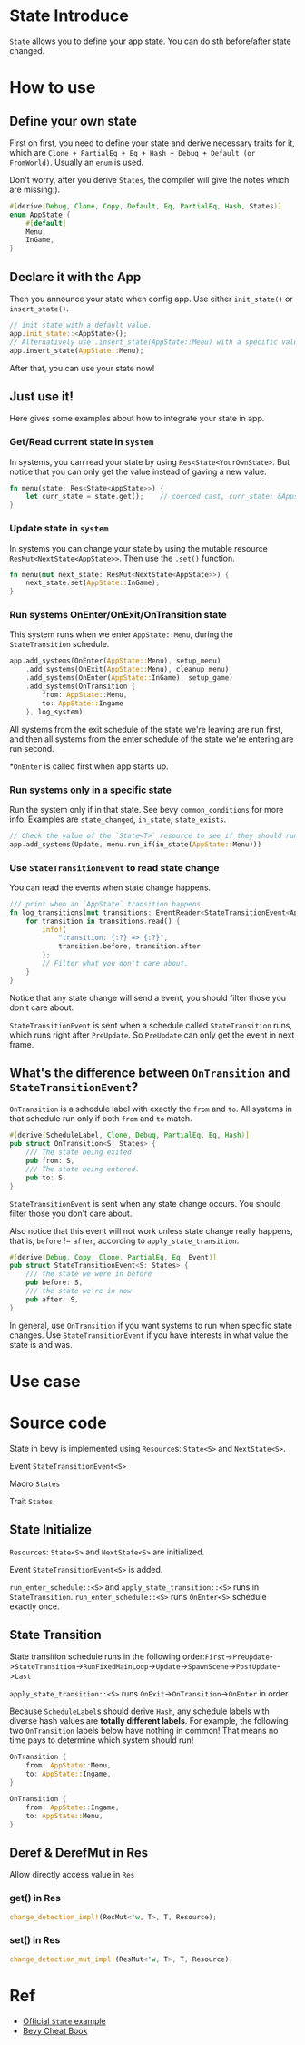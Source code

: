 # State Introduce
`State` allows you to define your app state. You can do sth before/after state changed. 


# How to use
## Define your own state
First on first, you need to define your state and derive necessary traits for it, which are `Clone + PartialEq + Eq + Hash + Debug + Default (or FromWorld)`. Usually an `enum` is used.

Don't worry, after you derive `States`, the compiler will give the notes which are missing:).
```rust
#[derive(Debug, Clone, Copy, Default, Eq, PartialEq, Hash, States)]
enum AppState {
    #[default]
    Menu,
    InGame,
}
```
## Declare it with the App
Then you announce your state when config app. Use either `init_state()` or `insert_state()`.
```rust
// init state with a default value.
app.init_state::<AppState>();
// Alternatively use .insert_state(AppState::Menu) with a specific value.
app.insert_state(AppState::Menu);
```
After that, you can use your state now!

## Just use it!
Here gives some examples about how to integrate your state in app.

### Get/Read current state in `system`
In systems, you can read your state by using `Res<State<YourOwnState>`. But notice that you can only get the value instead of gaving a new value.
```rust
fn menu(state: Res<State<AppState>>) {
    let curr_state = state.get();    // coerced cast, curr_state: &Appstate
}
```

### Update state in `system`
In systems you can change your state by using the mutable resource `ResMut<NextState<AppState>>`. Then use the `.set()` function.
```rust
fn menu(mut next_state: ResMut<NextState<AppState>>) {
    next_state.set(AppState::InGame);
}
```

### Run systems OnEnter/OnExit/OnTransition state
This system runs when we enter `AppState::Menu`, during the `StateTransition` schedule. 

```rust
app.add_systems(OnEnter(AppState::Menu), setup_menu)
    .add_systems(OnExit(AppState::Menu), cleanup_menu)
    .add_systems(OnEnter(AppState::InGame), setup_game)
    .add_systems(OnTransition {
        from: AppState::Menu,
        to: AppState::Ingame
    }, log_system)
```

All systems from the exit schedule of the state we're leaving are run first, and then all systems from the enter schedule of the state we're entering are run second.

*`OnEnter` is called first when app starts up.


### Run systems only in a specific state
Run the system only if in that state. See bevy `common_conditions` for more info. Examples are `state_changed`, `in_state`, `state_exists`.
```rust
// Check the value of the `State<T>` resource to see if they should run.
app.add_systems(Update, menu.run_if(in_state(AppState::Menu)))
```

### Use `StateTransitionEvent` to read state change
You can read the events when state change happens.
```rust
/// print when an `AppState` transition happens
fn log_transitions(mut transitions: EventReader<StateTransitionEvent<AppState>>) {
    for transition in transitions.read() {
        info!(
            "transition: {:?} => {:?}",
            transition.before, transition.after
        );
        // Filter what you don't care about.
    }
}
```

Notice that any state change will send a event, you should filter those you don't care about.

`StateTransitionEvent` is sent when a schedule called `StateTransition` runs, which runs right after `PreUpdate`. So `PreUpdate` can only get the event in next frame.


## What's the difference between `OnTransition` and `StateTransitionEvent`?
`OnTransition` is a schedule label with exactly the `from` and `to`. All systems in that schedule run only if both `from` and `to` match.
```rust
#[derive(ScheduleLabel, Clone, Debug, PartialEq, Eq, Hash)]
pub struct OnTransition<S: States> {
    /// The state being exited.
    pub from: S,
    /// The state being entered.
    pub to: S,
}
```

`StateTransitionEvent` is sent when any state change occurs. You should filter those you don't care about.

 Also notice that this event will not work unless state change really happens, that is, `before` != `after`, according to `apply_state_transition`.

```rust
#[derive(Debug, Copy, Clone, PartialEq, Eq, Event)]
pub struct StateTransitionEvent<S: States> {
    /// the state we were in before
    pub before: S,
    /// the state we're in now
    pub after: S,
}
```

In general, use `OnTransition` if you want systems to run when specific state changes. Use `StateTransitionEvent` if you have interests in what value the state is and was.

# Use case



# Source code
State in bevy is implemented using `Resource`s: `State<S>` and `NextState<S>`.

Event `StateTransitionEvent<S>`

Macro `States`

Trait `States`.

## State Initialize
`Resource`s: `State<S>` and `NextState<S>` are initialized.

Event `StateTransitionEvent<S>` is added.

`run_enter_schedule::<S>` and `apply_state_transition::<S>` runs in `StateTransition`. `run_enter_schedule::<S>` runs `OnEnter<S>` schedule exactly once. 


## State Transition
State transition schedule runs in the following order:`First`->`PreUpdate`->`StateTransition`->`RunFixedMainLoop`->`Update`->`SpawnScene`->`PostUpdate`->`Last`

`apply_state_transition::<S>` runs `OnExit`->`OnTransition`->`OnEnter` in order.


Because `ScheduleLabel`s should derive `Hash`, any schedule labels with diverse hash values are **totally different labels**. For example, the following two `OnTransition` labels below have nothing in common! That means no time pays to determine which system should run!
```rust
OnTransition {
    from: AppState::Menu,
    to: AppState::Ingame,
}

OnTransition {
    from: AppState::Ingame,
    to: AppState::Menu,
}
```


## Deref & DerefMut in Res
Allow directly access value in `Res` 
### get() in Res
```rust
change_detection_impl!(ResMut<'w, T>, T, Resource);
```

### set() in Res
```rust
change_detection_mut_impl!(ResMut<'w, T>, T, Resource);
```

# Ref
* [Official `State` example](https://github.com/bevyengine/bevy/blob/main/examples/ecs/state.rs)
* [Bevy Cheat Book](https://bevy-cheatbook.github.io/programming/states.html#states)